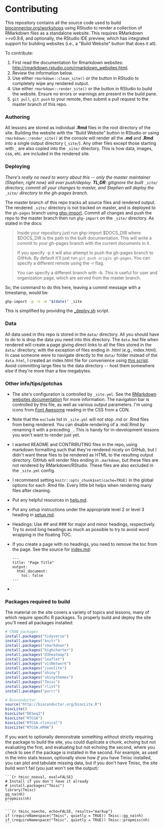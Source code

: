 # Contributing

This repository contains all the source code used to build [bioconnector.org/workshops](http://bioconnector.org/workshops) using RStudio to render a collection of RMarkdown files as a standalone website. This requires RMarkdown >=v0.9.6, and optionally, the RStudio IDE preview, which has integrated support for building websites (i.e., a "Build Website" button that does it all).

To contribute:

1. First read the documentation for Rmarkdown websites: <http://rmarkdown.rstudio.com/rmarkdown_websites.html>.
1. Review the information below.
1. Use either `rmarkdown::clean_site()` or the button in RStudio to completely wipe any rendered output.
1. Use either ``rmarkdown::render_site()`` or the button in RStudio to build the website. Ensure no errors or warnings are present in the build pane.
1. `git pull`, `git push` to your remote, then submit a pull request to the master branch of this repo.


### Authoring

All lessons are stored as individual **.Rmd** files in the root directory of the site. Building the website with the "Build Website" button in RStudio or using `rmarkdown::render_site()` at the console will render all the **.md** and **.Rmd** into a single output directory (`_site/`). Any other files except those starting with `_` are also copied into the `_site/` directory. This is how data, images, css, etc. are included in the rendered site.

### Deploying

_There's really no need to worry about this -- only the master maintainer (Stephen, right now) will ever push/deploy. **TL;DR**: gitignore the built `_site/` directory, commit all your changes to master, and Stephen will deploy the `_site/` directory to the gh-pages branch._

The master branch of this repo tracks all source files and rendered output. The rendered `_site/` directory is not tracked on master, and is deployed to the `gh-pages` branch using [ghp-import](https://github.com/stephenturner/ghp-import). Commit all changes and push the repo to the master branch then run `ghp-import` on the `_site/` directory. As stated in the docs:

> Inside your repository just run ghp-import $DOCS_DIR where $DOCS_DIR is the path to the built documentation. This will write a commit to your gh-pages branch with the current documents in it.
>
> If you specify -p it will also attempt to push the gh-pages branch to GitHub. By default it'll just run `git push origin gh-pages`. You can specify a different remote using the -r flag.
>
> You can specify a different branch with -b. This is useful for user and organization page, which are served from the master branch.

So, the command to do this here, leaving a commit message with a timestamp, would be:

```sh
ghp-import -p -n -m "$(date)" _site
```

This is simplified by providing the [_deploy.sh](_deploy.sh) script.


### Data

All data used in this repo is stored in the `data/` directory. All you should have to do to is drop the data you need into this directory. The `data.Rmd` file when rendered will create a page giving direct links to all the files stored in the `data/` directory, with the exception of files ending in .html (e.g., index.html). In case someone were to navigate directly to the `data/` folder instead of the `data.html`, I created an index.html file for convenience using [this script](https://github.com/stephenturner/devnotes/blob/master/scripts/makeindex.sh). Avoid committing large files to the data directory -- host them somewhere else if they're more than a few megabytes.

### Other info/tips/gotchas

- The site's configuration is controlled by `_site.yml`. See the [RMarkdown websites documentation](http://rmarkdown.rstudio.com/rmarkdown_websites.html) for more information. The navigation bar is controlled by this file, as well as various output parameters. I'm using icons from [Font Awesome](http://fontawesome.io/) reading in the CSS from a CDN.
- Note that the `exclude` list in `_site.yml` will _not_ stop .md or .Rmd files from being rendered. You can disable rendering of a .md/.Rmd by renaming it with a preceding `_`. This is handy for in-development lessons you won't want to render just yet.
- I wanted README and CONTRIBUTING files in the repo, using markdown formatting such that they're rendered nicely on GitHub, but I didn't want these files to be rendered as HTML to the resulting output directory. GitHub will render files ending in `.markdown`, but these files are not rendered by RMarkdown/RStudio. These files are also excluded in the `_site.yml` config.
- I recommend setting `knitr::opts_chunk$set(cache=TRUE)` in the global options for each .Rmd file. Every little bit helps when rendering many files after cleaning.
- Put any helpful resources in [help.md](help.md).
- Put any setup instructions under the appropriate level 2 or level 3 heading in [setup.md](setup.md).
- Headings: Use ## and ### for major and minor headings, respectively. Try to avoid long headings as much as possible to try to avoid word wrapping in the floating TOC.
- If you create a page with no headings, you need to remove the toc from the page. See the source for [index.md](index.md):

    ```
    ---
    title: "Page Title"
    output:
      html_document:
        toc: false
    ---
    ```
-

### Packages required to build

The material on the site covers a variety of topics and lessons, many of which require specific R packages. To properly build and deploy the site you'll need all packages installed:

```r
# CRAN packages
install.packages("tidyverse")
install.packages("knitr")
install.packages("rmarkdown")
install.packages("highcharter")
install.packages("d3heatmap")
install.packages("leaflet")
install.packages("visNetwork")
install.packages("jsonlite")
install.packages("shiny")
install.packages("shinythemes")
install.packages("Tmisc")
install.packages("rlist")
install.pacakges("purrr")

# Bioconductor
source("http://bioconductor.org/biocLite.R")
biocLite()
biocLite("DESeq2")
biocLite("RTCGA")
biocLite("RTCGA.clinical")
biocLite("RTCGA.mRNA")
```

If you want to optionally demonstrate something without strictly requiring the package to build the site, you could duplicate a chunk, echoing but not evaluating the first, and evaluating but not echoing the second, where you check to see if the package is installed in the second. For example, as used in the intro stats lesson, optionally show how _if_ you have Tmisc installed, you can plot and tabulate missing data, but if you don't have Tmisc, the site build won't fail (you just won't see the output):


    ```{r tmisc_noeval, eval=FALSE}
    # Install if you don't have it already
    # install.packages("Tmisc")
    library(Tmisc)
    gg_na(nh)
    propmiss(nh)
    ```

    ```{r tmisc_noecho, echo=FALSE, results="markup"}
    if (requireNamespace("Tmisc", quietly = TRUE)) Tmisc::gg_na(nh)
    if (requireNamespace("Tmisc", quietly = TRUE)) Tmisc::propmiss(nh)
    ```

